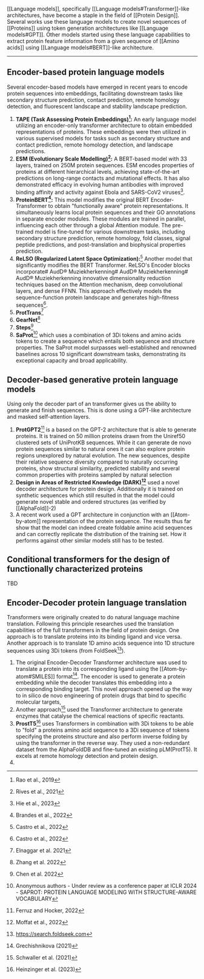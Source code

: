 [[Language models]], specifically [[Language models#Transformer]]-like architectures, have become a staple in the field of [[Protein Design]]. Several works use these language models to create novel sequences of [[Proteins]] using token generation architectures like [[Language models#GPT]]. Other models started using these language capabilities to extract protein feature information from a given sequence of [[Amino acids]] using [[Language models#BERT]]-like architecture.
***
## Encoder-based protein language models  
Several encoder-based models have emerged in recent years to encode protein sequences into embeddings, facilitating downstream tasks like secondary structure prediction, contact prediction, remote homology detection, and fluorescent landscape and stability landscape prediction.  

1. **TAPE (Task Assessing Protein Embeddings)[^1]:** An early language model utilizing an encoder-only transformer architecture to obtain embedded representations of proteins. These embeddings were then utilized in various supervised models for tasks such as secondary structure and contact prediction, remote homology detection, and landscape predictions.  
2. **ESM (Evolutionary Scale Modelling)[^2]:** A BERT-based model with 33 layers, trained on 250M protein sequences. ESM encodes properties of proteins at different hierarchical levels, achieving state-of-the-art predictions on long-range contacts and mutational effects. It has also demonstrated efficacy in evolving human antibodies with improved binding affinity and activity against Ebola and SARS-CoV2 viruses[^3].  
3. **ProteinBERT[^4]:** This model modifies the original BERT Encoder-Transformer to obtain "functionally aware" protein representations. It simultaneously learns local protein sequences and their GO annotations in separate encoder modules. These modules are trained in parallel, influencing each other through a global Attention module. The pre-trained model is fine-tuned for various downstream tasks, including secondary structure prediction, remote homology, fold classes, signal peptide predictions, and post-translation and biophysical properties prediction. 
4. **ReLSO (Regularized Latent Space Optimization):**[^5] Another model that significantly modifies the BERT Transformer. ReLSO's Encoder blocks incorporate# AudD® Muziekherkenning# AudD® Muziekherkenning# AudD® Muziekherkenning innovative dimensionality reduction techniques based on the Attention mechanism, deep convolutional layers, and dense FFNN. This approach effectively models the sequence-function protein landscape and generates high-fitness sequences[^5].   
5. **ProtTrans**[^13]
6. **GearNet**[^14]
7. **Steps**[^15]
8. **SaProt**[^12] which uses a combination of 3Di tokens and amino acids tokens to create a sequence which entails both sequence and structure properties. The SaProt model surpasses well-established and renowned baselines across 10 significant downstream tasks, demonstrating its exceptional capacity and broad applicability.

[^1]: Rao et al., 2019
[^2]: Rives et al., 2021 
[^3]: Hie et al., 2023
[^4]: Brandes et al., 2022
[^5]: Castro et al., 2022
[^13]:  Elnaggar et al. 2021
[^14]:  Zhang et al. 2022
[^15]:  Chen et al. 2022

## Decoder-based generative protein language models
Using only the decoder part of an transformer gives us the ability to generate and finish sequences. This is done using a GPT-like architecture and masked self-attention layers.

1. **ProtGPT2**[^6] is a based on the GPT-2 architecture that is able to generate proteins. It is trained on 50 million proteins drawn from the Uniref50 clustered sets of UniProtKB sequences. While it can generate de novo protein sequences similar to natural ones it can also explore protein regions unexplored by natural evolution. The new sequences, despite their relative sequence diversity compared to naturally occurring proteins, show structural similarity, predicted stability and several common properties with proteins sampled by natural selection
2. **Design in Areas of Restricted Knowledge (DARK)[^7]** used a novel decoder architecture for protein design. Additionally it is trained on synthetic sequences which still resulted in that the model could generate novel stable and ordered structures (as verified by [[AlphaFold]]-2)
3. A recent work used a GPT architecture in conjunction with an [[Atom-by-atom]] representation of the protein sequence. The results thus far show that the model can indeed create foldable amino acid sequences and can correctly replicate the distribution of the training set. How it performs against other similar models still has to be tested. 

[^6]: Ferruz and Hocker, 2022
[^7]: Moffat et al., 2022

## Conditional transformers for the design of functionally characterized proteins

TBD
## Encoder-Decoder protein language translation
Transformers were originally created to do natural language machine translation. Following this principle researches used the translation capabilities of the full transformers in the field of protein design. One approach is to translate proteins into its binding ligand and vice versa. Another approach is to translate 1D amino acids sequence into 1D structure sequences using 3Di tokens (from FoldSeek[^11]).

1. The original Encoder-Decoder Transformer architecture was used to translate a protein into its corresponding ligand using the [[Atom-by-atom#SMILES]] format[^8]. The encoder is used to generate a protein embedding while the decoder translates this embedding into a corresponding binding target. This novel approach opened up the way to in silico de novo engineering of protein drugs that bind to specific molecular targets,
2. Another approach[^9] used the Transformer architecture to generate enzymes that catalyse the chemical reactions of specific reactants.
3. **ProstT5**[^10] uses Transformers in combination with 3Di tokens to be able to "fold" a proteins amino acid sequence to a 3Di sequence of tokens specifying the proteins structure and also perform inverse folding by using the transformer in the reverse way. They used a non-redundant dataset from the AlphaFoldDB and fine-tuned an existing pLM(ProtT5). It excels at remote homology detection and protein design.
4. 

[^8]: Grechishnikova (2021)
[^9]: Schwaller et al. (2021)
[^10]: Heinzinger et al. (2023)
[^11]: https://search.foldseek.com
[^12]: Anonymous authors - Under review as a conference paper at ICLR 2024 - SAPROT: PROTEIN LANGUAGE MODELING WITH STRUCTURE-AWARE VOCABULARY

